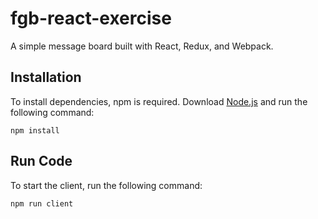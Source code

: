 # fgb-react-exercise

A simple message board built with React, Redux, and Webpack.

## Installation

To install dependencies, npm is required. Download [Node.js](https://nodejs.org/en/) and run the following command:

`npm install`

## Run Code

To start the client, run the following command:

`npm run client`
